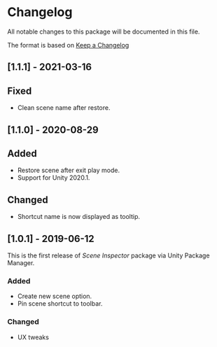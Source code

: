 # Changelog
All notable changes to this package will be documented in this file.

The format is based on [Keep a Changelog](http://keepachangelog.com/en/1.0.0/)

## [1.1.1] - 2021-03-16
## Fixed
- Clean scene name after restore.

## [1.1.0] - 2020-08-29
## Added
- Restore scene after exit play mode.
- Support for Unity 2020.1.

## Changed
- Shortcut name is now displayed as tooltip.

## [1.0.1] - 2019-06-12
This is the first release of *Scene Inspector* package via Unity Package Manager.

### Added
- Create new scene option.
- Pin scene shortcut to toolbar.

### Changed
- UX tweaks